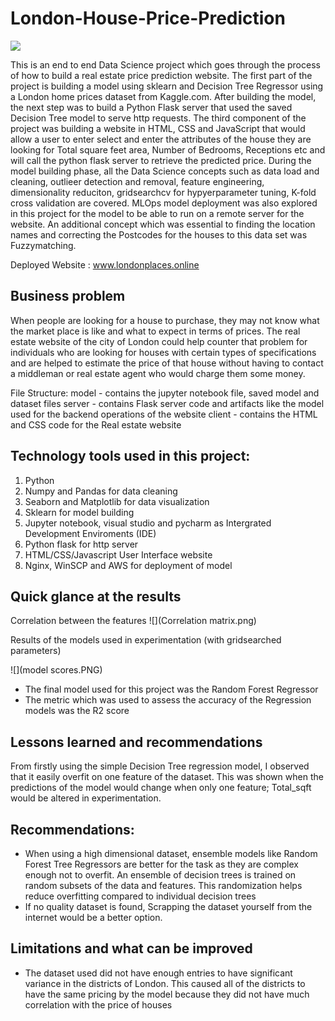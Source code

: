 # London-House-Price-Prediction

![](<img width="1268" alt="London House Prediction" src="https://github.com/algymud510/London-House-Price-Prediction/assets/134397797/ec371b65-1569-472b-ba73-1f1195216148">)


 This is an end to end Data Science project which goes through the process of how to build a real estate price prediction website. The first part of the project is building a model using sklearn and Decision Tree Regressor using a London home prices dataset from Kaggle.com. After building the model, the next step was to build a Python Flask server that used the saved Decision Tree model to serve http requests. The third component of the project was building a website in HTML, CSS and JavaScript that would allow a user to enter select and enter the attributes of the house they are looking for Total square feet area, Number of Bedrooms, Receptions etc and will call the python flask server to retrieve the predicted price. During the model building phase, all the Data Science concepts such as data load and cleaning,  outlieer detection and removal, feature engineering, dimensionality reduciton, gridsearchcv for hypyerparameter tuning, K-fold cross validation are covered. MLOps model deployment was also explored in this project for the model to be able to run on a remote server for the website. An additional concept which was essential to finding the location names and correcting the Postcodes for the houses to this data set was Fuzzymatching.

Deployed Website : www.londonplaces.online

## Business problem
When people are looking for a house to purchase, they may not know what the market place is like and what to expect in terms of prices. The real estate website of the city of London could help counter that problem for individuals who are looking for houses with certain types of specifications and are helped to estimate the price of that house without having to contact a middleman or real estate agent who would charge them some money. 

 File Structure:
 model - contains the jupyter notebook file, saved model and dataset files 
 server - contains Flask server code and artifacts like the model used for the backend operations of the   website
 client - contains the HTML and CSS code for the Real estate website
 
## Technology tools used in this project:
1. Python
2. Numpy and Pandas for data cleaning 
3. Seaborn and Matplotlib for data visualization
4. Sklearn for model building
5. Jupyter notebook, visual studio and pycharm as Intergrated Development Enviroments (IDE)
6. Python flask for http server 
7. HTML/CSS/Javascript User Interface website
8. Nginx, WinSCP and AWS for deployment of model

## Quick glance at the results

Correlation between the features 
![](Correlation matrix.png)

Results of the models used in experimentation (with gridsearched parameters)

![](model scores.PNG)

- The final model used for this project was the Random Forest Regressor
- The metric which was used to assess the accuracy of the Regression models was the R2 score


## Lessons learned and recommendations
From firstly using the simple Decision Tree regression model, I observed that it easily overfit on one feature of the dataset. This was shown when the predictions of the model would change when only one feature; Total_sqft would be altered in experimentation.

## Recommendations: 
- When using a high dimensional dataset, ensemble models like Random Forest Tree Regressors are better for the task as they are complex enough not to overfit. An ensemble of decision trees is trained on random subsets of the data and features. This randomization helps reduce overfitting compared to individual decision trees 
- If no quality dataset is found, Scrapping the dataset yourself from the internet would be a better option.

## Limitations and what can be improved 
- The dataset used did not have enough entries to have significant variance in the districts of London. This caused all of the districts to have the same pricing by the model because they did not have much correlation with the price of houses
